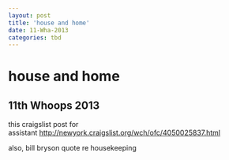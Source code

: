 ```yaml
---
layout: post
title: 'house and home'
date: 11-Wha-2013
categories: tbd
---
```


# house and home

## 11th Whoops 2013

this craigslist post for assistant <a href="http://newyork.craigslist.org/wch/ofc/4050025837.html">http://newyork.craigslist.org/wch/ofc/4050025837.html</a>

 

also,   bill bryson quote re housekeeping
